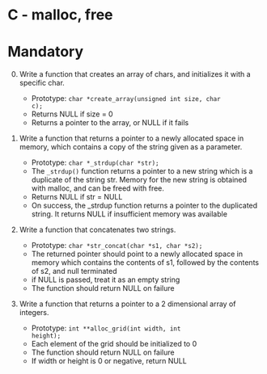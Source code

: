 # C - malloc, free

# Mandatory

0. Write a function that creates an array of chars, and initializes it with a specific char.

	- Prototype: <code>char *create_array(unsigned int size, char c);</code>
	- Returns NULL if size = 0
	- Returns a pointer to the array, or NULL if it fails

1. Write a function that returns a pointer to a newly allocated space in memory, which contains a copy of the string given as a parameter.

	- Prototype: <code>char *_strdup(char *str);</code>
	- The <code>_strdup()</code> function returns a pointer to a new string which is a duplicate of the string str. Memory for the new string is obtained with malloc, and can be freed with free.
	- Returns NULL if str = NULL
	- On success, the _strdup function returns a pointer to the duplicated string. It returns NULL if insufficient memory was available

2. Write a function that concatenates two strings.

	- Prototype: <code>char *str_concat(char *s1, char *s2);</code>
	- The returned pointer should point to a newly allocated space in memory which contains the contents of s1, followed by the contents of s2, and null terminated
	- if NULL is passed, treat it as an empty string
	- The function should return NULL on failure

3. Write a function that returns a pointer to a 2 dimensional array of integers.

	- Prototype: <code>int **alloc_grid(int width, int height);</code>
	- Each element of the grid should be initialized to 0
	- The function should return NULL on failure
	- If width or height is 0 or negative, return NULL
